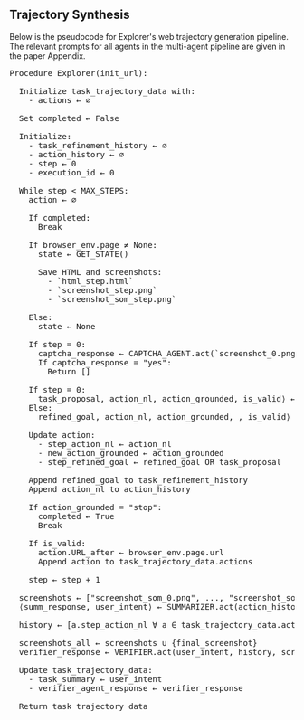 ## Trajectory Synthesis 

Below is the pseudocode for Explorer's web trajectory generation pipeline. The relevant prompts for all agents in the multi-agent pipeline are given in the paper Appendix.

<pre>
Procedure Explorer(init_url):

  Initialize task_trajectory_data with:
    - actions ← ∅

  Set completed ← False

  Initialize:
    - task_refinement_history ← ∅
    - action_history ← ∅
    - step ← 0
    - execution_id ← 0

  While step < MAX_STEPS:
    action ← ∅

    If completed:
      Break

    If browser_env.page ≠ None:
      state ← GET_STATE()

      Save HTML and screenshots:
        - `html_step.html`
        - `screenshot_step.png`
        - `screenshot_som_step.png`

    Else:
      state ← None

    If step = 0:
      captcha_response ← CAPTCHA_AGENT.act(`screenshot_0.png`)
      If captcha_response = "yes":
        Return []

    If step = 0:
      task_proposal, action_nl, action_grounded, is_valid⟩ ← PROPOSAL_AGENT.act(state.a11y_tree, state.image_obs)
    Else:
      refined_goal, action_nl, action_grounded, , is_valid⟩ ← REFINER_AGENT.act(state.a11y_tree, state.image_obs, action_history, refined_goal)

    Update action:
      - step_action_nl ← action_nl
      - new_action_grounded ← action_grounded
      - step_refined_goal ← refined_goal OR task_proposal

    Append refined_goal to task_refinement_history
    Append action_nl to action_history

    If action_grounded = "stop":
      completed ← True
      Break

    If is_valid:
      action.URL_after ← browser_env.page.url
      Append action to task_trajectory_data.actions

    step ← step + 1

  screenshots ← ["screenshot_som_0.png", ..., "screenshot_som_{step}.png"]
  ⟨summ_response, user_intent⟩ ← SUMMARIZER.act(action_history, screenshots)

  history ← [a.step_action_nl ∀ a ∈ task_trajectory_data.actions]

  screenshots_all ← screenshots ∪ {final_screenshot}
  verifier_response ← VERIFIER.act(user_intent, history, screenshots_all, last_page_md)

  Update task_trajectory_data:
    - task_summary ← user_intent
    - verifier_agent_response ← verifier_response

  Return task_trajectory_data
</pre>
